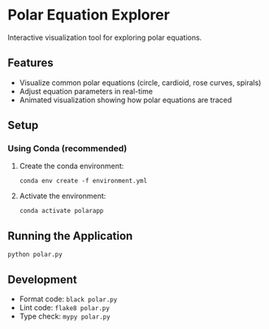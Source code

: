 # Polar Equation Explorer

Interactive visualization tool for exploring polar equations.

## Features

- Visualize common polar equations (circle, cardioid, rose curves, spirals)
- Adjust equation parameters in real-time
- Animated visualization showing how polar equations are traced

## Setup

### Using Conda (recommended)

1. Create the conda environment:
   ```
   conda env create -f environment.yml
   ```

2. Activate the environment:
   ```
   conda activate polarapp
   ```

## Running the Application

```
python polar.py
```

## Development

- Format code: `black polar.py`
- Lint code: `flake8 polar.py`
- Type check: `mypy polar.py`